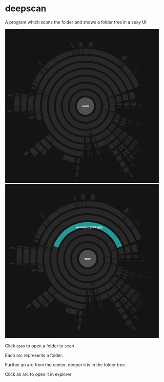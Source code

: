 # deepscan
A program which scans the folder and shows a folder tree in a sexy UI

![Image1](https://github.com/klucly/deepscan/blob/main/Img1.png?raw=true)
![Image2](https://github.com/klucly/deepscan/blob/main/Img2.png?raw=true)

Click `open` to open a folder to scan

Each arc represents a folder.

Further an arc from the center, deeper it is in the folder tree.

Click an arc to open it in explorer
